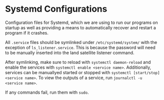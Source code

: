 # Systemd Configurations

Configuration files for Systemd, which we are using to run our programs on startup as well as providing a means to automatically recover and restart a program if it crashes.

All `.service` files should be symlinked under `/etc/systemd/system/` with the exception of `ls_listener.service`.
This is because the password will need to be manually inserted into the land satellite listener command.

After symlinking, make sure to reload with `systemctl daemon-reload` and enable the services with `systemctl enable <service name>`.
Additionally, services can be manuallyed started or stopped with `systemctl [start/stop] <service name>`.
To view the outputs of a service, run `journalctl -u <service name>`.

If any commands fail, run them with `sudo`.
